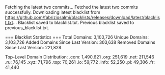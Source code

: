 Fetching the latest two commits...
Fetched the latest two commits successfully.
Downloading latest blacklist from https://github.com/fabriziosalmi/blacklists/releases/download/latest/blacklist.txt...
Blacklist saved to blacklist.txt.
Previous blacklist saved to previous_blacklist.txt.

=== Blacklist Statistics ===
Total Domains: 3,103,726
Unique Domains: 3,103,726
Added Domains Since Last Version: 303,638
Removed Domains Since Last Version: 221,828

Top-Level Domain Distribution:
  .com: 1,490,621
  .org: 251,619
  .net: 211,546
  .ru: 76,145
  .xyz: 71,796
  .top: 70,261
  .io: 59,772
  .info: 52,250
  .pl: 49,306
  .fr: 41,440

